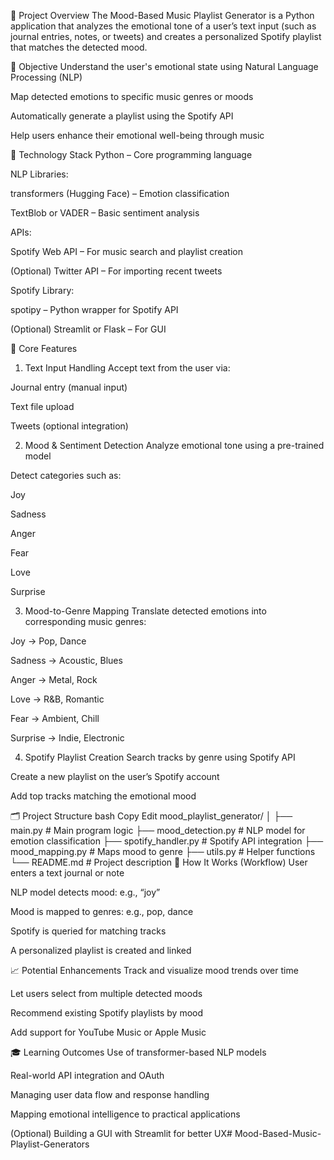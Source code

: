 📌 Project Overview
The Mood-Based Music Playlist Generator is a Python application that analyzes the emotional tone of a user’s text input (such as journal entries, notes, or tweets) and creates a personalized Spotify playlist that matches the detected mood.

🧠 Objective
Understand the user's emotional state using Natural Language Processing (NLP)

Map detected emotions to specific music genres or moods

Automatically generate a playlist using the Spotify API

Help users enhance their emotional well-being through music

🧱 Technology Stack
Python – Core programming language

NLP Libraries:

transformers (Hugging Face) – Emotion classification

TextBlob or VADER – Basic sentiment analysis

APIs:

Spotify Web API – For music search and playlist creation

(Optional) Twitter API – For importing recent tweets

Spotify Library:

spotipy – Python wrapper for Spotify API

(Optional) Streamlit or Flask – For GUI

🧩 Core Features
1. Text Input Handling
Accept text from the user via:

Journal entry (manual input)

Text file upload

Tweets (optional integration)

2. Mood & Sentiment Detection
Analyze emotional tone using a pre-trained model

Detect categories such as:

Joy

Sadness

Anger

Fear

Love

Surprise

3. Mood-to-Genre Mapping
Translate detected emotions into corresponding music genres:

Joy → Pop, Dance

Sadness → Acoustic, Blues

Anger → Metal, Rock

Love → R&B, Romantic

Fear → Ambient, Chill

Surprise → Indie, Electronic

4. Spotify Playlist Creation
Search tracks by genre using Spotify API

Create a new playlist on the user’s Spotify account

Add top tracks matching the emotional mood

🗂️ Project Structure
bash
Copy
Edit
mood_playlist_generator/
│
├── main.py                # Main program logic
├── mood_detection.py      # NLP model for emotion classification
├── spotify_handler.py     # Spotify API integration
├── mood_mapping.py        # Maps mood to genre
├── utils.py               # Helper functions
└── README.md              # Project description
🚀 How It Works (Workflow)
User enters a text journal or note

NLP model detects mood: e.g., “joy”

Mood is mapped to genres: e.g., pop, dance

Spotify is queried for matching tracks

A personalized playlist is created and linked

📈 Potential Enhancements
Track and visualize mood trends over time

Let users select from multiple detected moods

Recommend existing Spotify playlists by mood

Add support for YouTube Music or Apple Music

🎓 Learning Outcomes
Use of transformer-based NLP models

Real-world API integration and OAuth

Managing user data flow and response handling

Mapping emotional intelligence to practical applications

(Optional) Building a GUI with Streamlit for better UX# Mood-Based-Music-Playlist-Generators

